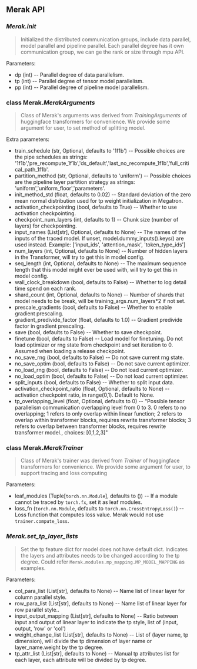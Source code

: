 <!---
Copyright (c) 2022, HPDL group, PDL lab, NUDT.  All rights reserved.

Maintainer: TXacs (txacs1993@gmail.com), Swli (lucasleesw9@gmail.com)

Licensed under the Apache License, Version 2.0 (the "License");
you may not use this file except in compliance with the License.
You may obtain a copy of the License at

    http://www.apache.org/licenses/LICENSE-2.0

Unless required by applicable law or agreed to in writing, software
distributed under the License is distributed on an "AS IS" BASIS,
WITHOUT WARRANTIES OR CONDITIONS OF ANY KIND, either express or implied.
See the License for the specific language governing permissions and
limitations under the License.
-->
## Merak API

### *Merak.init*

> Initialized the distributed communication groups, include data parallel, model parallel and pipeline parallel. Each parallel degree has it own communication group, we can ge the rank or size through mpu API.

Parameters:

-   dp (int) -- Parallel degree of data parallelism.
-   tp (int) -- Parallel degree of tensor model parallelism.
-   pp (int) -- Parallel degree of pipeline model parallelism.




### class Merak.*MerakArguments*

> Class of Merak's arguments was derived from *TrainingArguments*  of huggingface transformers for convenience. We provide some argument for user, to set method of splitting model.

Extra parameters:

-   train_schedule (str, Optional,  defaults to '1f1b') -- Possible choices are the pipe schedules as strings: '1f1b','pre_recompute_1f1b','ds_default','last_no_recompute_1f1b','full_critical_path_1f1b'.
-   partition_method (str, Optional, defaults to 'uniform') -- Possible choices are the pipeline layer partition strategy as strings: 'uniform','uniform_floor','parameters'.
-   init_method_std (float, defaults to 0.02) -- Standard deviation of the zero mean normal distribution used for tp weight initialization in Megatron.
-   activation_checkpointing (bool, defaults to True) -- Whether to use activation checkpointing. 
-   checkpoint_num_layers (int, defaults to 1) -- Chunk size (number of layers) for checkpointing.
-   input_names (List[str], Optional, defaults to None) -- The names of the inputs of the traced model. If unset, model.dummy_inputs().keys() are used instead. Example: ['input_ids', 'attention_mask', 'token_type_ids']
-   num_layers (int, Optional, defaults to None) -- Number of hidden layers in the Transformer, will try to get this in model config.
-   seq_length (int, Optional, defaults to None) -- The maximum sequence length that this model might ever be used with, will try to get this in model config.
-   wall_clock_breakdown (bool, defaults to False) -- Whether to log detail time spend on each rank.
-   shard_count (int, Optional, defaults to None) -- Number of shards that model needs to be break, will be training_args.num_layers*2 if not set.
-   prescale_gradients (bool, defaults to False) -- Whether to enable gradient prescaling.
-   gradient_predivide_factor (float, defaults to 1.0) -- Gradient predivide factor in gradient prescaling.
-   save (bool, defaults to False) -- Whether to save checkpoint.
-   finetune (bool, defaults to False) -- Load model for finetuning. Do not load optimizer or rng state from checkpoint and set iteration to 0. Assumed when loading a release checkpoint.
-   no_save_rng (bool, defaults to False) -- Do not save current rng state.
-   no_save_optim (bool, defaults to False) -- Do not save current optimizer.
-   no_load_rng (bool, defaults to False) -- Do not load current optimizer.
-   no_load_optim (bool, defaults to False) -- Do not load current optimizer.
-   split_inputs (bool, defaults to False) -- Whether to split input data.
-   activation_checkpoint_ratio (float, Optional, defaults to None) -- activation checkpoint ratio, in range(0,1). Default to None.
-   tp_overlapping_level (float, Optional, defaults to 0) -- "Possible tensor parallelism communication overlapping level from 0 to 3.
                                                              0 refers to no overlapping; 1 refers to only overlap within linear function;
                                                              2 refers to overlap within transformer blocks, requires rewrite transformer blocks;
                                                              3 refers to overlap between transformer blocks, requires rewrite transformer model.,
                                                              choices: [0,1,2,3]"



### class Merak.*MerakTrainer*

> Class of Merak's trainer was derived from *Trainer*  of huggingface transformers for convenience. We provide some argument for user, to support tracing and loss computing

Parameters:

-   leaf_modules (Tuple[`torch.nn.Module`], defaults to ()) -- If a module cannot be traced by `torch.fx`, set it as leaf modules.
-   loss_fn (`torch.nn.Module`, defaults to `torch.nn.CrossEntropyLoss()`) -- Loss function that computes loss value. Merak would not use `trainer.compute_loss`.

    


### *Merak.set_tp_layer_lists*

> Set the tp feature dict for model does not have default dict. Indicates the layers and attributes needs to be changed according to the tp degree. Could refer `Merak.modules.mp_mapping.MP_MODEL_MAPPING` as examples.

Parameters:

-   col_para_list (List[str], defaults to None) -- Name list of linear layer for column parallel style.
-   row_para_list (List[str], defaults to None) -- Name list of linear layer for row parallel style..
-   input_output_mapping (List[str], defaults to None) -- Ratio between input and output of linear layer to indicate the tp style, list of (input, output, 'row' or 'col')
-   weight_change_list (List[str], defaults to None) -- List of (layer name, tp dimension), will divide the tp dimension of layer name or layer_name.weight by the tp degree.
-   tp_attr_list (List[str], defaults to None) -- Manual tp attributes list for each layer, each attribute will be divided by tp degree.
